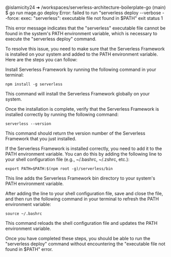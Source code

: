 @islamicity24 ➜ /workspaces/serverless-architecture-boilerplate-go (main) $ go run mage.go deploy
Error: failed to run "serverless deploy --verbose --force: exec: "serverless": executable file not found in $PATH"
exit status 1


This error message indicates that the "serverless" executable file cannot be found in the system's PATH environment variable, which is necessary to execute the "serverless deploy" command.

To resolve this issue, you need to make sure that the Serverless Framework is installed on your system and added to the PATH environment variable. Here are the steps you can follow:

Install Serverless Framework by running the following command in your terminal:

```
npm install -g serverless
```
This command will install the Serverless Framework globally on your system.

Once the installation is complete, verify that the Serverless Framework is installed correctly by running the following command:

```
serverless --version
```
This command should return the version number of the Serverless Framework that you just installed.

If the Serverless Framework is installed correctly, you need to add it to the PATH environment variable. You can do this by adding the following line to your shell configuration file (e.g., ~/.bashrc, ~/.zshrc, etc.):

```
export PATH=$PATH:$(npm root -g)/serverless/bin
```
This line adds the Serverless Framework bin directory to your system's PATH environment variable.

After adding the line to your shell configuration file, save and close the file, and then run the following command in your terminal to refresh the PATH environment variable:

```
source ~/.bashrc
```
This command reloads the shell configuration file and updates the PATH environment variable.

Once you have completed these steps, you should be able to run the "serverless deploy" command without encountering the "executable file not found in $PATH" error.
